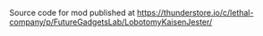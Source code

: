 Source code for mod published at https://thunderstore.io/c/lethal-company/p/FutureGadgetsLab/LobotomyKaisenJester/
